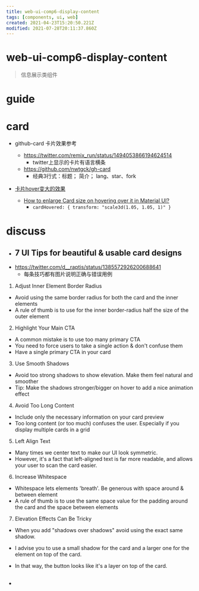 ```yaml
---
title: web-ui-comp6-display-content
tags: [components, ui, web]
created: 2021-04-23T15:20:50.221Z
modified: 2021-07-28T20:11:37.860Z
---
```


# web-ui-comp6-display-content

> 信息展示类组件

# guide

# card
- github-card 卡片效果参考
  - https://twitter.com/remix_run/status/1494053866194624514
    - twitter上显示的卡片有语言横条
  - https://github.com/nwtgck/gh-card
    - 经典3行式：标题；  简介；  lang、star、fork

- [卡片hover变大的效果](https://online.stanford.edu/content-gallery)
  - [How to enlarge Card size on hovering over it in Material UI?](https://stackoverflow.com/questions/64080401)
    - `cardHovered: { transform: "scale3d(1.05, 1.05, 1)" }`
# discuss
- ## 7 UI Tips for beautiful & usable card designs
- https://twitter.com/d__raptis/status/1385572926200688641
  - 每条技巧都有图片说明正确与错误用例
1. Adjust Inner Element Border Radius
  - Avoid using the same border radius for both the card and the inner elements
  - A rule of thumb is to use for the inner border-radius half the size of the outer element
2. Highlight Your Main CTA
  - A common mistake is to use too many primary CTA
  - You need to force users to take a single action & don't confuse them 
  - Have a single primary CTA in your card
3. Use Smooth Shadows
  - Avoid too strong shadows to show elevation. Make them feel natural and smoother
  - Tip: Make the shadows stronger/bigger on hover to add a nice animation effect
4. Avoid Too Long Content
  - Include only the necessary information on your card preview
  - Too long content (or too much) confuses the user. Especially if you display multiple cards in a grid
5. Left Align Text
  - Many times we center text to make our UI look symmetric.
  - However, it's a fact that left-aligned text is far more readable, and allows your user to scan the card easier.
6. Increase Whitespace
  - Whitespace lets elements 'breath'. Be generous with space around & between element 
  - A rule of thumb is to use the same space value for the padding around the card and the space between elements
7. Elevation Effects Can Be Tricky
  - When you add "shadows over shadows" avoid using the exact same shadow. 
  - I advise you to use a small shadow for the card and a larger one for the element on top of the card. 
  - In that way, the button looks like it's a layer on top of the card.

- ## 

